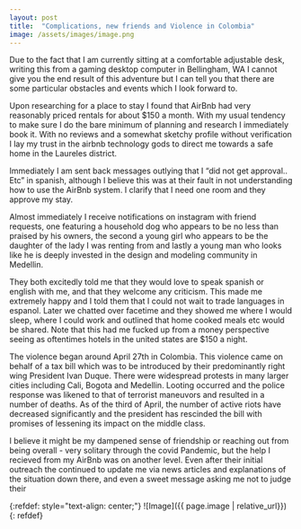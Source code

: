 ```yaml
---
layout: post
title:  "Complications, new friends and Violence in Colombia"
image: /assets/images/image.png
---
```


 
Due to the fact that I am currently sitting at a comfortable adjustable desk, writing this from a gaming desktop computer in Bellingham, WA I cannot give you the end result of this adventure but I can tell you that there are some particular obstacles and events which I look forward to. 
 
Upon researching for a place to stay I found that AirBnb had very reasonably priced rentals for about $150 a month. With my usual tendency to make sure I do the bare minimum of planning and research I immediately book it. With no reviews and a somewhat sketchy profile without verification I lay my trust in the airbnb technology gods to direct me towards a safe home in the Laureles district. 
 
Immediately I am sent back messages outlying that I “did not get approval.. Etc” in spanish, although I believe this was at their fault in not understanding how to use the AirBnb system. I clarify that I need one room and they approve my stay. 
 
Almost immediately I receive notifications on instagram with friend requests, one featuring a household dog who appears to be no less than praised by his owners, the second a young girl who appears to be the daughter of the lady I was renting from and lastly a young man who looks like he is deeply invested in the design and modeling community in Medellin. 
 
They both excitedly told me that they would love to speak spanish or english with me, and that they welcome any criticism. This made me extremely happy and I told them that I could not wait to trade languages in espanol. Later we chatted over facetime and they showed me where I would sleep, where I could work and outlined that home cooked meals etc would be shared. Note that this had me fucked up from a money perspective seeing as oftentimes hotels in the united states are $150 a night. 
 
The violence began around April 27th in Colombia. This violence came on behalf of a tax bill which was to be introduced by their predominantly right wing President Ivan Duque. There were widespread protests in many larger cities including Cali, Bogota and Medellin. Looting occurred and the police response was likened to that of terrorist maneuvors and resulted in a number of deaths. As of the third of April, the number of active riots have decreased significantly and the president has rescinded the bill with promises of lessening its impact on the middle class. 

I believe it might be my dampened sense of friendship or reaching out from being overall - very solitary through the covid Pandemic, but the help I recieved from my AirBnb was on another level. Even after their initial outreach the continued to update me via news articles and explanations of the situation down there, and even a sweet message asking me not to judge their 


{:refdef: style="text-align: center;"}
![Image]({{ page.image | relative_url}})
{: refdef}
